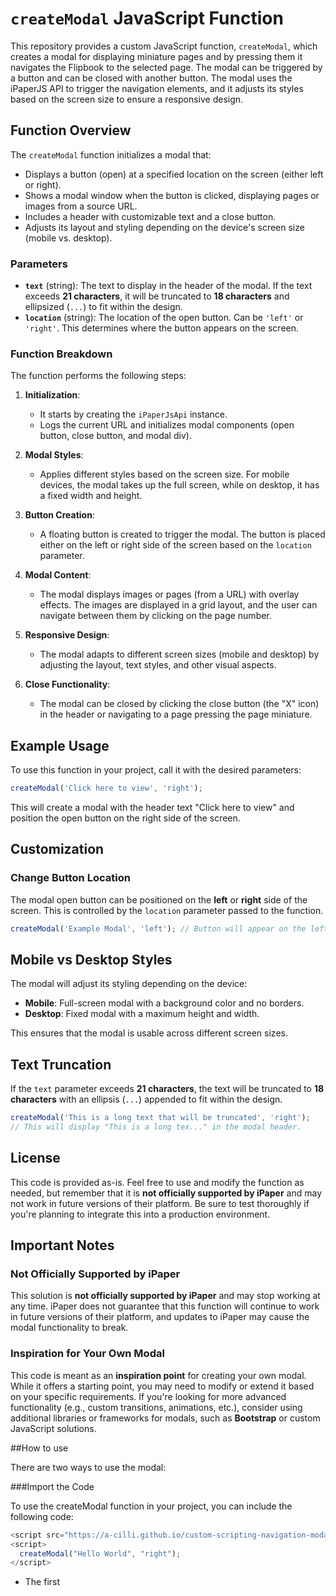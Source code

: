 # `createModal` JavaScript Function

This repository provides a custom JavaScript function, `createModal`, which creates a modal for displaying miniature pages and by pressing them it navigates the Flipbook to the selected page. The modal can be triggered by a button and can be closed with another button. The modal uses the iPaperJS API to trigger the navigation elements, and it adjusts its styles based on the screen size to ensure a responsive design.

## Function Overview

The `createModal` function initializes a modal that:
- Displays a button (open) at a specified location on the screen (either left or right).
- Shows a modal window when the button is clicked, displaying pages or images from a source URL.
- Includes a header with customizable text and a close button.
- Adjusts its layout and styling depending on the device's screen size (mobile vs. desktop).

### Parameters
- **`text`** (string): The text to display in the header of the modal. If the text exceeds **21 characters**, it will be truncated to **18 characters** and ellipsized (`...`) to fit within the design.
- **`location`** (string): The location of the open button. Can be `'left'` or `'right'`. This determines where the button appears on the screen.

### Function Breakdown

The function performs the following steps:

1. **Initialization**:
   - It starts by creating the `iPaperJsApi` instance.
   - Logs the current URL and initializes modal components (open button, close button, and modal div).
   
2. **Modal Styles**:
   - Applies different styles based on the screen size. For mobile devices, the modal takes up the full screen, while on desktop, it has a fixed width and height.
   
3. **Button Creation**:
   - A floating button is created to trigger the modal. The button is placed either on the left or right side of the screen based on the `location` parameter.
   
4. **Modal Content**:
   - The modal displays images or pages (from a URL) with overlay effects. The images are displayed in a grid layout, and the user can navigate between them by clicking on the page number.
   
5. **Responsive Design**:
   - The modal adapts to different screen sizes (mobile and desktop) by adjusting the layout, text styles, and other visual aspects.
   
6. **Close Functionality**:
   - The modal can be closed by clicking the close button (the "X" icon) in the header or navigating to a page pressing the page miniature.

## Example Usage

To use this function in your project, call it with the desired parameters:

```javascript
createModal('Click here to view', 'right');
```

This will create a modal with the header text "Click here to view" and position the open button on the right side of the screen.

## Customization

### Change Button Location
The modal open button can be positioned on the **left** or **right** side of the screen. This is controlled by the `location` parameter passed to the function.

```javascript
createModal('Example Modal', 'left'); // Button will appear on the left side
```

## Mobile vs Desktop Styles
The modal will adjust its styling depending on the device:

- **Mobile**: Full-screen modal with a background color and no borders.
- **Desktop**: Fixed modal with a maximum height and width.

This ensures that the modal is usable across different screen sizes.

## Text Truncation
If the `text` parameter exceeds **21 characters**, the text will be truncated to **18 characters** with an ellipsis (`...`) appended to fit within the design.

```javascript
createModal('This is a long text that will be truncated', 'right');
// This will display "This is a long tex..." in the modal header.
```

## License
This code is provided as-is. Feel free to use and modify the function as needed, but remember that it is **not officially supported by iPaper** and may not work in future versions of their platform. Be sure to test thoroughly if you're planning to integrate this into a production environment.

## Important Notes

### Not Officially Supported by iPaper
This solution is **not officially supported by iPaper** and may stop working at any time. iPaper does not guarantee that this function will continue to work in future versions of their platform, and updates to iPaper may cause the modal functionality to break.

### Inspiration for Your Own Modal
This code is meant as an **inspiration point** for creating your own modal. While it offers a starting point, you may need to modify or extend it based on your specific requirements. If you're looking for more advanced functionality (e.g., custom transitions, animations, etc.), consider using additional libraries or frameworks for modals, such as **Bootstrap** or custom JavaScript solutions.

##How to use

There are two ways to use the modal:

###Import the Code

To use the createModal function in your project, you can include the following code:
```JavaScript
<script src="https://a-cilli.github.io/custom-scripting-navigation-modal/modal.js"></script>
<script>
  createModal("Hello World", "right");
</script>
```
* The first <script> tag imports the JavaScript file from the specified URL. This file contains the definition of the createModal function.
* The second <script> tag calls the createModal function. In this example, it creates a modal with the text "Hello World" positioned on the right side.


###Use the code

The following snippet includes the complete code to create the modal in the Flipbook. Keep in mind that this code must be wrapped in a <script> tag, and the function needs to be called with the appropriate parameters afterwards.


<details>
<summary>Click to see the code</summary>

```JavaScript
function createModal(text, location) {
  const sanitizedLocation = location.toLowerCase(); // Ensure lowercase for comparison
  
  // Initialize iPaperJsApi and show information when ready
  (function () {
    const instance = iPaperJsApi(3); // Your existing code to initialize iPaperJsApi
    console.log(instance);

    // Log the current URL
    const currentUrl = window.location.href.split('?')[0];
    console.log("Current URL:", currentUrl);

    // Create variables for modal elements
    let imageDiv, openButton, closeButton;

    // Function to apply styles based on screen size and orientation
    function applyModalStyles(imageDiv) {
      const isMobile = window.matchMedia("(max-width: 992px)").matches;

      // Base styles for modal
      imageDiv.style.position = 'fixed';
      imageDiv.style.zIndex = '1000';
      imageDiv.style.top = '0';
      imageDiv.style.left = '0';
      imageDiv.style.flexDirection = 'column';  // Ensures flex column direction

      if (isMobile) {
        // Mobile: height 100% and max height 100%
        imageDiv.style.backgroundColor = '#fcfcfc';
        imageDiv.style.borderRadius = '0';
        imageDiv.style.border = 'none';
        imageDiv.style.width = '100%';
        imageDiv.style.height = '100%';
        imageDiv.style.maxHeight = '100%';
        imageDiv.style.transform = 'none';
      } else {
        // Desktop: height auto and max height calc(100% - 90px)
        imageDiv.style.backgroundColor = '#fcfcfc';
        imageDiv.style.borderRadius = '4px';
        imageDiv.style.border = '1px solid #c7c4c4';
        imageDiv.style.width = '350px';
        imageDiv.style.height = 'auto';
        imageDiv.style.maxHeight = 'calc(100% - 90px)';
        
        // Set position based on location
        if (sanitizedLocation === 'left') {
          imageDiv.style.transform = 'translate(20px, calc(100vh - 100% - 20px))';
        } else {
          imageDiv.style.transform = 'translate(calc(100vw - 370px), calc(100vh - 100% - 20px))';
        }
      }
    }

    function applyHeaderStyles() {
      const isMobile = window.matchMedia("(max-width: 992px)").matches;
      const headerContainer = document.querySelector(".headerContainer");
      const header = document.querySelector(".header");
      const closeIcon = document.querySelector(".closeIcon");

      if (headerContainer !== null && header !== null && closeIcon !== null) {
        if (isMobile) {
          headerContainer.style.backgroundColor = '#555';
          header.style.marginLeft = '20px';
          header.style.color = 'white';
          header.style.textAlign = 'center';
          closeIcon.style.filter = 'brightness(0) saturate(100%) invert(91%) sepia(91%) saturate(29%) hue-rotate(250deg) brightness(107%) contrast(100%)';
        } else {
          headerContainer.style.backgroundColor = 'transparent';
          header.style.marginLeft = '0px';
          header.style.color = '#4a4a4a';
          header.style.textAlign = 'left';
          closeIcon.style.filter = 'brightness(0) saturate(100%) invert(26%) sepia(0%) saturate(3068%) hue-rotate(136deg) brightness(92%) contrast(82%)';
        }
      }
    }

    instance.paging.getState((result) => {
      const totalPages = result.totalPages;
      const startsWithSpread = result.spreads[0].length === 2;

      // Truncate the text based on its length
      let displayText = text;
      if (!text) {
        displayText = ''; // If text is empty, show empty string
      } else if (text.length > 21) {
        displayText = text.substring(0, 18) + '...'; // Truncate and add ellipsis if longer than 21
      }
      
      // Create open button
      openButton = document.createElement('button');
      openButton.style.position = 'fixed';
      openButton.style[ sanitizedLocation === 'left' ? 'left' : 'right' ] = '8px';
      openButton.style.bottom = '100px';
      openButton.style.zIndex = '1000';
      openButton.style.width = '44px';
      openButton.style.height = '44px';
      openButton.style.borderRadius = '50%';
      openButton.style.backgroundColor = '#303940';
      openButton.style.border = 'none';
      openButton.style.display = 'flex';
      openButton.style.alignItems = 'center';
      openButton.style.justifyContent = 'center';
      openButton.style.cursor = 'pointer';

      const openIcon = document.createElement('img');
      openIcon.src = 'https://viewer.ipaper.io/ViewFile1937930.svg';
      openIcon.alt = 'Open';
      openIcon.style.width = '24px';
      openIcon.style.height = '24px';
      openIcon.style.filter = 'brightness(0) saturate(100%) invert(100%)';
      openButton.appendChild(openIcon);
      document.body.appendChild(openButton);

      imageDiv = document.createElement('div');
      imageDiv.style.position = 'fixed';
      imageDiv.style.display = 'none';
      imageDiv.style.zIndex = '1000';
      applyModalStyles(imageDiv);
      document.body.appendChild(imageDiv);

      const headerContainer = document.createElement('div');
      headerContainer.classList.add("headerContainer");
      headerContainer.style.display = 'flex';
      headerContainer.style.justifyContent = 'space-between';
      headerContainer.style.alignItems = 'center';
      headerContainer.style.padding = '10px';
      headerContainer.style.borderBottom = '1px solid #c7c4c4';
      imageDiv.appendChild(headerContainer);

      const header = document.createElement('h2');
      header.textContent = displayText; // Use the truncated text
      header.classList.add("header");
      header.style.margin = '0';
      header.style.fontFamily = 'Verdana, Arial, Sans-Serif';
      header.style.fontWeight = '300';
      header.style.fontSize = '16px';
      header.style.color = 'black';
      header.style.width = 'calc(100% - 40px)';
      headerContainer.appendChild(header);

      closeButton = document.createElement('button');
      closeButton.style.border = 'none';
      closeButton.style.background = 'none';
      closeButton.style.cursor = 'pointer';
      closeButton.style.padding = '0';
      closeButton.style.transition = 'filter 0.3s ease-in';

      const closeIcon = document.createElement('img');
      closeIcon.src = 'https://viewer.ipaper.io/ViewFile1937923.svg';
      closeIcon.alt = 'Close';
      closeIcon.classList.add("closeIcon");
      closeIcon.style.width = '20px';
      closeIcon.style.height = '20px';

      closeButton.appendChild(closeIcon);
      headerContainer.appendChild(closeButton);

      const contentArea = document.createElement('div');
      contentArea.style.overflowY = 'scroll';
      contentArea.style.height = '100%'; // Body div now has height 100%
      contentArea.style.display = 'grid';
      contentArea.style.gridTemplateColumns = 'repeat(2, 1fr)';
      contentArea.style.rowGap = '10px';
      contentArea.style.padding = '10px';
      contentArea.style.boxSizing = 'border-box';
      imageDiv.appendChild(contentArea);

      if (!startsWithSpread) {
        const emptyCell = document.createElement('div');
        emptyCell.style.height = '50px';
        contentArea.appendChild(emptyCell);
      }

      for (let pageNum = 1; pageNum <= totalPages; pageNum++) {
        const btn = document.createElement('button');
        btn.style.width = '100%';
        btn.style.height = '100%';
        btn.style.padding = '0';
        btn.style.border = 'none';
        btn.style.background = 'transparent';
        btn.style.cursor = 'pointer';
        btn.style.position = 'relative'; // To position the overlay within the button
        
        btn.onclick = () => {
          instance.paging.goToPage(pageNum);
          closeModal();
        };

        // Create the image container (this div will hold the image and the overlay)
        const imgContainer = document.createElement('div');
        imgContainer.style.position = 'relative';
        imgContainer.style.width = '100%';
        imgContainer.style.height = 'auto'; // Let the height adjust based on the image's aspect ratio
        
        // Image element
        const img = document.createElement('img');
        img.src = `${currentUrl}Image.ashx?PageNumber=${pageNum}&ImageType=Normal`;
        img.style.width = '100%';
        img.style.height = 'auto'; // Maintain the aspect ratio
        
        // Overlay div (hidden by default)
        const overlay = document.createElement('div');
        overlay.style.position = 'absolute';
        overlay.style.top = '0';
        overlay.style.left = '0';
        overlay.style.width = '100%';
        overlay.style.height = '100%';
        overlay.style.backgroundColor = 'rgba(0, 0, 0, 0.4)';
        overlay.style.opacity = '0'; // Hidden by default
        overlay.style.transition = 'opacity 0.3s ease'; // Smooth transition for hover effect
        
        // Show the overlay when the button is hovered
        btn.addEventListener('mouseenter', () => {
          overlay.style.opacity = '1'; // Show the overlay on hover
        });
        btn.addEventListener('mouseleave', () => {
          overlay.style.opacity = '0'; // Hide the overlay when hover ends
        });
        
        imgContainer.appendChild(overlay);
        imgContainer.appendChild(img);
        btn.appendChild(imgContainer);
      
        // Page number container below the image
        const pageNumberDiv = document.createElement('div');
        pageNumberDiv.style.width = '100%';
        pageNumberDiv.style.height = '24px';
        pageNumberDiv.style.display = 'flex';
        pageNumberDiv.style.justifyContent = 'center';
        pageNumberDiv.style.alignItems = 'center';
      
        const pageNumberText = document.createElement('p');
        pageNumberText.textContent = pageNum;
        pageNumberText.style.fontSize = '12px';
        pageNumberText.style.margin = '0';
        pageNumberText.style.color = '#000';
        
        pageNumberDiv.appendChild(pageNumberText);
        btn.appendChild(pageNumberDiv);
      
        contentArea.appendChild(btn);
      }
      
      openButton.onclick = () => {
        openButton.style.display = 'none';
        imageDiv.style.display = 'flex';
      };

      closeButton.onclick = () => {
        closeModal();
      };

      function closeModal() {
        imageDiv.style.display = 'none';
        openButton.style.display = 'block';
      }

      applyModalStyles(imageDiv);
      applyHeaderStyles();

      window.addEventListener('resize', () => {
        applyModalStyles(imageDiv);
        applyHeaderStyles();
      });
    });
  })();
}



```

</details> 

